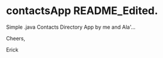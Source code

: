 # contactsApp README_Edited.

Simple .java Contacts Directory App by me and Ala'...

Cheers,

Erick
